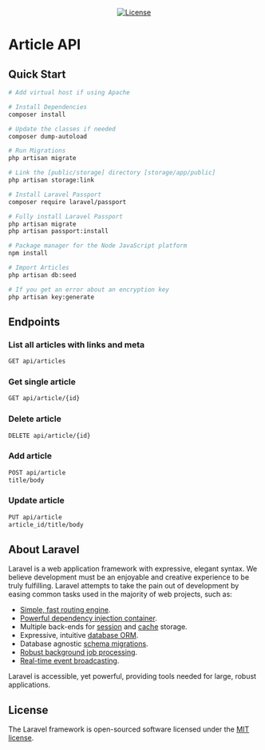<p align="center">
<a href="https://packagist.org/packages/laravel/framework"><img src="https://poser.pugx.org/laravel/framework/license.svg" alt="License"></a>
</p>

# Article API

## Quick Start

``` bash
# Add virtual host if using Apache

# Install Dependencies
composer install

# Update the classes if needed
composer dump-autoload

# Run Migrations
php artisan migrate

# Link the [public/storage] directory [storage/app/public] 
php artisan storage:link

# Install Laravel Passport
composer require laravel/passport

# Fully install Laravel Passport
php artisan migrate
php artisan passport:install

# Package manager for the Node JavaScript platform
npm install

# Import Articles
php artisan db:seed

# If you get an error about an encryption key
php artisan key:generate
```

## Endpoints

### List all articles with links and meta
``` bash
GET api/articles
```
### Get single article
``` bash
GET api/article/{id}
```

### Delete article
``` bash
DELETE api/article/{id}
```

### Add article
``` bash
POST api/article
title/body
```

### Update article
``` bash
PUT api/article
article_id/title/body
```

## About Laravel

Laravel is a web application framework with expressive, elegant syntax. We believe development must be an enjoyable and creative experience to be truly fulfilling. Laravel attempts to take the pain out of development by easing common tasks used in the majority of web projects, such as:

- [Simple, fast routing engine](https://laravel.com/docs/routing).
- [Powerful dependency injection container](https://laravel.com/docs/container).
- Multiple back-ends for [session](https://laravel.com/docs/session) and [cache](https://laravel.com/docs/cache) storage.
- Expressive, intuitive [database ORM](https://laravel.com/docs/eloquent).
- Database agnostic [schema migrations](https://laravel.com/docs/migrations).
- [Robust background job processing](https://laravel.com/docs/queues).
- [Real-time event broadcasting](https://laravel.com/docs/broadcasting).

Laravel is accessible, yet powerful, providing tools needed for large, robust applications.


## License

The Laravel framework is open-sourced software licensed under the [MIT license](https://opensource.org/licenses/MIT).
